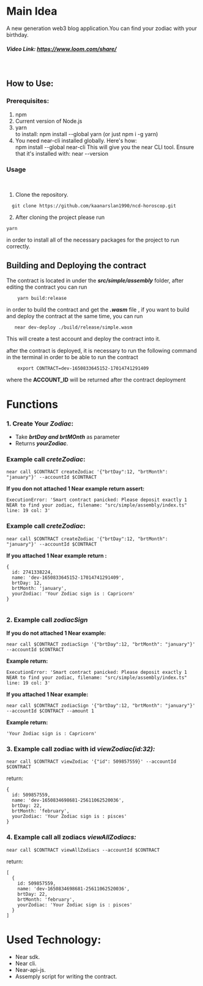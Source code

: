 
# Main Idea

A new generation web3 blog application.You can find your zodiac with your birthday.
##### Video Link: https://www.loom.com/share/
<br>   

## How to Use:
### Prerequisites:
1. npm
2. Current version of Node.js
3. yarn <br>
to install:  npm install --global yarn (or just npm i -g yarn)
4. You need near-cli installed globally. Here's how:<br>
npm install --global near-cli
This will give you the near CLI tool. Ensure that it's installed with:
near --version
### Usage
<br>

1. Clone the repository.

``` 
  git clone https://github.com/kaanarslan1990/ncd-horoscop.git
  ```
  
2. After cloning the project please run
```
yarn
```

in order to install all of the necessary packages for the project to run correctly.

## Building and Deploying the contract
The contract is located in under the ***src/simple/assembly*** folder, after editing the contract you can run
```
    yarn build:release
```
in order to build the contract and get the ***.wasm*** file , if you want to build and deploy the contract at the same time, you can run 
```
   near dev-deploy ./build/release/simple.wasm
````
This will create a test account and deploy the contract into it.

after the contract is deployed, it is necessary to run the following command in the terminal in order to be able to run the contract
```
    export CONTRACT=dev-1650833645152-17014741291409
````
where the **ACCOUNT_ID** will be returned after the contract deployment

# Functions
### 1. Create Your *Zodiac*: 

 - Take  ***brtDay and brtMOnth*** as parameter
 - Returns ***yourZodiac***.

### Example call *creteZodiac*:
```
near call $CONTRACT createZodiac '{"brtDay":12, "brtMonth": "january"}' --accountId $CONTRACT
```
**If you don not attached 1 Near example return assert:**
```
ExecutionError: 'Smart contract panicked: Please deposit exactly 1 NEAR to find your zodiac, filename: "src/simple/assembly/index.ts" line: 19 col: 3'

```
### Example call *creteZodiac*:
```
near call $CONTRACT createZodiac '{"brtDay":12, "brtMonth": "january"}' --accountId $CONTRACT
```
**If you attached 1 Near example return :**
```
{
  id: 2741338224,
  name: 'dev-1650833645152-17014741291409',
  brtDay: 12,
  brtMonth: 'january',
  yourZodiac: 'Your Zodiac sign is : Capricorn'
}


```
### 2.  Example call *zodiacSign*
**If you do not attached 1 Near example:**
```
near call $CONTRACT zodiacSign '{"brtDay":12, "brtMonth": "january"}' --accountId $CONTRACT
```
**Example return:**
```
ExecutionError: 'Smart contract panicked: Please deposit exactly 1 NEAR to find your zodiac, filename: "src/simple/assembly/index.ts" line: 19 col: 3'

```
**If you attached 1 Near example:**
```
near call $CONTRACT zodiacSign '{"brtDay":12, "brtMonth": "january"}' --accountId $CONTRACT --amount 1
```
**Example return:**
```
'Your Zodiac sign is : Capricorn'

```

### 3.  Example call zodiac with id *viewZodiac(id:32):*
```
near call $CONTRACT viewZodiac '{"id": 509857559}' --accountId $CONTRACT
```
return:
```
{
  id: 509857559,
  name: 'dev-1650834698681-25611062520036',
  brtDay: 22,
  brtMonth: 'february',
  yourZodiac: 'Your Zodiac sign is : pisces'
}
```
### 4.  Example call all zodiacs *viewAllZodiacs:*
```
near call $CONTRACT viewAllZodiacs --accountId $CONTRACT
```
return:
```
[
  {
    id: 509857559,
    name: 'dev-1650834698681-25611062520036',
    brtDay: 22,
    brtMonth: 'february',
    yourZodiac: 'Your Zodiac sign is : pisces'
  }
]
```
 

# Used Technology:
* Near sdk.
* Near cli.
* Near-api-js.
* Assemply script for writing the contract.



